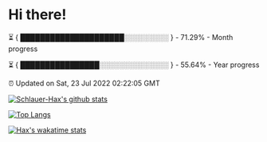 # Hi there!

⏳ { █████████████████████░░░░░░░░░ } - 71.29% - Month progress

⏳ { ████████████████░░░░░░░░░░░░░░ } - 55.64% - Year progress

⏰ Updated on Sat, 23 Jul 2022 02:22:05 GMT


[![Schlauer-Hax's github stats](https://github-readme-stats.vercel.app/api?username=Schlauer-Hax&show_icons=true&theme=dark&count_private=true)](https://github.com/Schlauer-Hax)


[![Top Langs](https://github-readme-stats.vercel.app/api/top-langs/?username=Schlauer-Hax&layout=compact&theme=dark)](https://github.com/Schlauer-Hax?tab=repositories)


[![Hax's wakatime stats](https://github-readme-stats.vercel.app/api/wakatime?username=Hax&theme=dark)](https://wakatime.com/@Hax)

